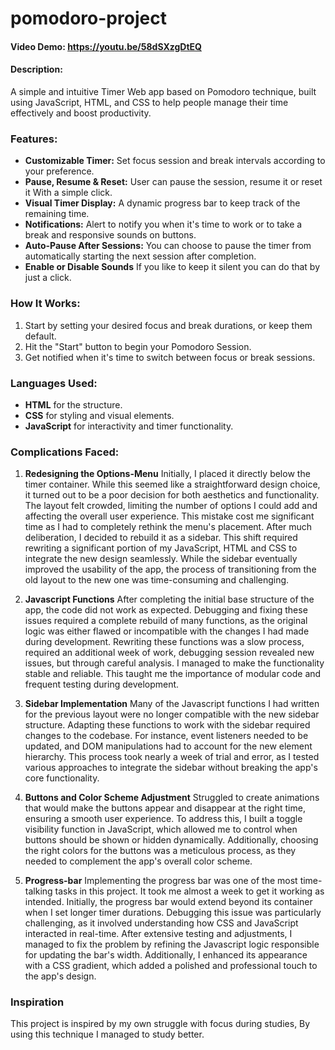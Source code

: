 # pomodoro-project
#### Video Demo:  <https://youtu.be/58dSXzgDtEQ>
#### Description:
A simple and intuitive Timer Web app based on Pomodoro technique, built using JavaScript, HTML, and CSS to help people manage their time effectively and boost productivity.

### Features:
- **Customizable Timer:** Set focus session and break intervals according to your preference.
- **Pause, Resume & Reset:** User can pause the session, resume it or reset it With a simple click.
- **Visual Timer Display:** A dynamic progress bar to keep track of the remaining time.
- **Notifications:** Alert to notify you when it's time to work or to take a break and responsive sounds on buttons.
- **Auto-Pause After Sessions:** You can choose to pause the timer from automatically starting the next session after completion.
- **Enable or Disable Sounds** If you like to keep it silent you can do that by just a click.

### How It Works:
1. Start by setting your desired focus and break durations, or keep them default.
2. Hit the "Start" button to begin your Pomodoro Session.
3. Get notified when it's time to switch between focus or break sessions.

### Languages Used:
- **HTML** for the structure.
- **CSS** for styling and visual elements.
- **JavaScript** for interactivity and timer functionality.

### Complications Faced:
1. **Redesigning the Options-Menu** Initially, I placed it directly below the timer container. While this seemed like a straightforward design choice, it turned out to be a poor decision for both aesthetics and functionality. The layout felt crowded, limiting the number of options I could add and affecting the overall user experience. This mistake cost me significant time as I had to completely rethink the menu's placement. After much deliberation, I decided to rebuild it as a sidebar. This shift required rewriting a significant portion of my JavaScript, HTML and CSS to integrate the new design seamlessly. While the sidebar eventually improved the usability of the app, the process of transitioning from the old layout to the new one was time-consuming and challenging.

2. **Javascript Functions** After completing the initial base structure of the app, the code did not work as expected. Debugging and fixing these issues required a complete rebuild of many functions, as the original logic was either flawed or incompatible with the changes I had made during development. Rewriting these functions was a slow process, required an additional week of work, debugging session revealed new issues, but through careful analysis. I managed to make the functionality stable and reliable. This taught me the importance of modular code and frequent testing during development.

3. **Sidebar Implementation** Many of the Javascript functions I had written for the previous layout were no longer compatible with the new sidebar structure. Adapting these functions to work with the sidebar required changes to the codebase. For instance, event listeners needed to be updated, and DOM manipulations had to account for the new element hierarchy. This process took nearly a week of trial and error, as I tested various approaches to integrate the sidebar without breaking the app's core functionality.

4. **Buttons and Color Scheme Adjustment** Struggled to create animations that would make the buttons appear and disappear at the right time, ensuring a smooth user experience. To address this, I built a toggle visibility function in JavaScript, which allowed me to control when buttons should be shown or hidden dynamically. Additionally, choosing the right colors for the buttons was a meticulous process, as they needed to complement the app's overall color scheme.

5. **Progress-bar** Implementing the progress bar was one of the most time-talking tasks in this project. It took me almost a week to get it working as intended. Initially, the progress bar would extend beyond its container when I set longer timer durations. Debugging this issue was particularly challenging, as it involved understanding how CSS and JavaScript interacted in real-time. After extensive testing and adjustments, I managed to fix the problem by refining the Javascript logic responsible for updating the bar's width. Additionally, I enhanced its appearance with a CSS gradient, which added a polished and professional touch to the app's design.

### Inspiration
This project is inspired by my own struggle with focus during studies, By using this technique I managed to study better.

